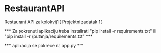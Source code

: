 # RestaurantAPI
Restaurant API za kolokvij1 ( Projektni zadatak 1 )

*** Za pokrenuti aplikaciju treba instalirati  "pip install -r requirements.txt" ili "pip install -r /putanja/requirements.txt" ***



*** aplikacija se pokrece na app.py *** 


